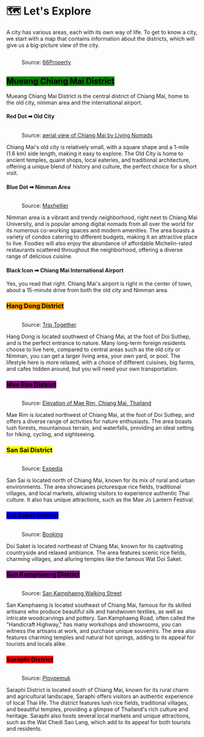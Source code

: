 # 🗺 Let's Explore

A city has various areas, each with its own way of life. To get to know a city, we start with a map that contains information about the districts, which will give us a big-picture view of the city.

<figure><img src=".gitbook/assets/image (45).png" alt=""><figcaption><p>Source: <a href="https://66property.com/map-of-chiang-mai-districts/">66Property</a></p></figcaption></figure>

## <mark style="background-color:green;">Mueang Chiang Mai District</mark>

Mueang Chiang Mai District is the central district of Chiang Mai, home to the old city, nimman area and the international airport.&#x20;

#### **Red Dot** ➡ **Old City**

<figure><img src=".gitbook/assets/image (15).png" alt=""><figcaption><p>Source: <a href="https://livingnomads.com/aerial-view-of-chiang-mai/">aerial view of Chiang Mai by Living Nomads</a></p></figcaption></figure>

Chiang Mai's old city is relatively small, with a square shape and a 1-mile (1.6 km) side length, making it easy to explore. The Old City is home to ancient temples, quaint shops, local eateries, and traditional architecture, offering a unique blend of history and culture, the perfect choice for a short visit.

#### Blue Dot ➡ Nimman Area

<figure><img src=".gitbook/assets/image (5).png" alt=""><figcaption><p>Source: <a href="https://www.pinterest.com/maxhellier3008/">Maxhellier</a></p></figcaption></figure>

Nimman area is a vibrant and trendy neighborhood, right next to Chiang Mai University, and is popular among digital nomads from all over the world for its numerous co-working spaces and modern amenities. The area boasts a variety of condos catering to different budgets, making it an attractive place to live. Foodies will also enjoy the abundance of affordable Michelin-rated restaurants scattered throughout the neighborhood, offering a diverse range of delicious cuisine.

#### **Black Icon ➡** **Chiang Mai International Airport**

Yes, you read that right. Chiang Mai's airport is right in the center of town, about a 15-minute drive from both the old city and Nimman area.

### <mark style="background-color:orange;">Hang Dong District</mark>

<figure><img src=".gitbook/assets/image (24).png" alt=""><figcaption><p>Source: <a href="https://images.app.goo.gl/nkN8LGhGW9UQqDnj6">Trip Together</a></p></figcaption></figure>

Hang Dong is located southwest of Chiang Mai, at the foot of Doi Suthep, and is the perfect entrance to nature. Many long-term foreign residents choose to live here, compared to central areas such as the old city or Nimman, you can get a larger living area, your own yard, or pool. The lifestyle here is more relaxed, with a choice of different cuisines, big farms, and cafes hidden around, but you will need your own transportation.

### <mark style="background-color:purple;">Mae Rim District</mark>

<figure><img src=".gitbook/assets/image (28).png" alt=""><figcaption><p>Source: <a href="https://elevation.maplogs.com/poi/mae_rim_chiang_mai_thailand.507742.html">Elevation of Mae Rim, Chiang Mai, Thailand</a></p></figcaption></figure>

Mae Rim is located northwest of Chiang Mai, at the foot of Doi Suthep, and offers a diverse range of activities for nature enthusiasts. The area boasts lush forests, mountainous terrain, and waterfalls, providing an ideal setting for hiking, cycling, and sightseeing.

### <mark style="background-color:yellow;">San Sai District</mark>

<figure><img src=".gitbook/assets/image (49).png" alt=""><figcaption><p>Source: <a href="https://www.expedia.co.th/en/San-Sai.dx6056200">Expedia</a></p></figcaption></figure>

San Sai is located north of Chiang Mai, known for its mix of rural and urban environments. The area showcases picturesque rice fields, traditional villages, and local markets, allowing visitors to experience authentic Thai culture. It also has unique attractions, such as the Mae Jo Lantern Festival.

### <mark style="background-color:blue;">Doi Saket District</mark>

<figure><img src=".gitbook/assets/image (13).png" alt=""><figcaption><p>Source: <a href="https://images.app.goo.gl/DZrJ2HmF7wLKfCY4A">Booking</a></p></figcaption></figure>

Doi Saket is located northeast of Chiang Mai, known for its captivating countryside and relaxed ambiance. The area features scenic rice fields, charming villages, and alluring temples like the famous Wat Doi Saket.

### <mark style="background-color:purple;">San Kamphaeng District</mark>

<figure><img src=".gitbook/assets/image (35).png" alt=""><figcaption><p>Source: <a href="https://guide2thailand.com/san-kamphaeng-walking-street/">San Kamphaeng Walking Street</a></p></figcaption></figure>

San Kamphaeng is located southeast of Chiang Mai,  famous for its skilled artisans who produce beautiful silk and handwoven textiles, as well as intricate woodcarvings and pottery. San Kamphaeng Road, often called the "Handicraft Highway," has many workshops and showrooms, you can witness the artisans at work, and purchase unique souvenirs. The area also features charming temples and natural hot springs, adding to its appeal for tourists and locals alike.

### <mark style="background-color:red;">Saraphi District</mark>

<figure><img src=".gitbook/assets/image (18).png" alt=""><figcaption><p>Source: <a href="https://www.freepik.com/premium-photo/green-rice-fields-planted-resort-rainy-season-saraphi-district-chiang-mai-province_17677497.htm">Ploypemuk</a></p></figcaption></figure>

Saraphi District is located south of Chiang Mai, known for its rural charm and agricultural landscape, Saraphi offers visitors an authentic experience of local Thai life. The district features lush rice fields, traditional villages, and beautiful temples, providing a glimpse of Thailand's rich culture and heritage. Saraphi also hosts several local markets and unique attractions, such as the Wat Chedi Sao Lang, which add to its appeal for both tourists and residents.
